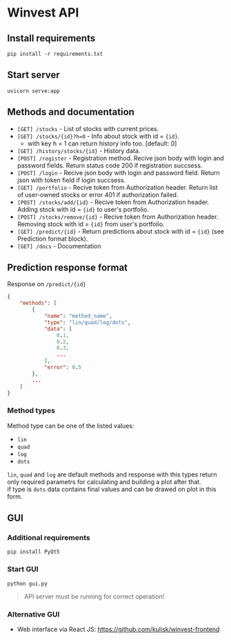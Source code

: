 # Winvest API
## Install requirements
```
pip install -r requirements.txt
```
## Start server
```
uvicorn serve:app
```
## Methods and documentation
- `[GET] /stocks` - List of stocks with current prices.
- `[GET] /stocks/{id}?h=0` - Info about stock with id = `{id}`.  
    - with key h = 1 can return history info too. [default: 0]
- `[GET] /history/stocks/{id}` - History data.
- `[POST] /register` - Registration method. Recive json body with login and password fields. Return status code 200 if registration succsess.
- `[POST] /login` - Recive json body with login and password field. Return json with token field if login succsess.
- `[GET] /portfolio` - Recive token from Authorization header. Return list of user-owned stocks or error 401 if authorization failed.
- `[POST] /stocks/add/{id}` - Recive token from Authorization header. Adding stock with id = `{id}` to user's portfolio.
- `[POST] /stocks/remove/{id}` - Recive token from Authorization header. Removing stock with id = `{id}` from user's portfolio.
- `[GET] /predict/{id}` - Return predictions about stock with id = `{id}` (see Prediction format block).
- `[GET] /docs` - Documentation

## Prediction response format
Response on `/predict/{id}`
```json
{
    "methods": [
        {
            "name": "method_name",
            "type": "lin/quad/log/dots",
            "data": [
                0.1,
                0.2,
                0.3,
                ...
            ],
            "error": 0.5
        },
        ...
    ]
}
```
### Method types  
Method type can be one of the listed values:
 - `lin`
 - `quad`
 - `log`
 - `dots`  

`lin`, `quad` and `log` are default methods and response with this types return only required parametrs for calculating and building a plot after that.  
if type is `dots` data contains final values and can be drawed on plot in this form.

## GUI
### Additional requirements
```
pip install PyQt5
```
### Start GUI
```
python gui.py
```
> API server must be running for correct operation!
### Alternative GUI
- Web interface via React JS: https://github.com/kulisk/winvest-frontend